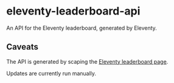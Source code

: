 # eleventy-leaderboard-api

An API for the Eleventy leaderboard, generated by Eleventy.

## Caveats

The API is generated by scaping the [Eleventy leaderboard page](https://www.11ty.dev/speedlify/).

Updates are currently run manually.